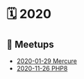 # 🗓️ 2020

## 📢 Meetups

- [2020-01-29 Mercure](2020-01-29%20Mercure/INDEX.md)
- [2020-11-26 PHP8](2020-11-26%20PHP8/INDEX.md)
